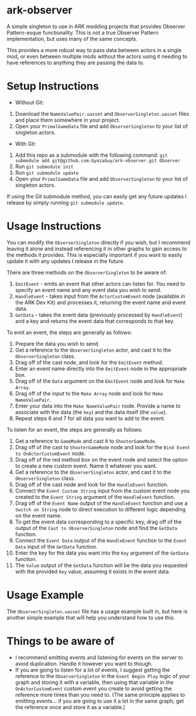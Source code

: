 # ark-observer
A simple singleton to use in ARK modding projects that provides Observer Pattern-esque functionality. This is not a true Observer Pattern implementation, but uses many of the same concepts.

This provides a more robust way to pass data between actors in a single mod, or even between multiple mods without the actors using it needing to have references to anything they are passing the data to.

# Setup Instructions

- Without Git:
1. Download the `NameValuePair.uasset` and `ObserverSingleton.uasset` files and place them somewhere in your project.
2. Open your `PrimalGameData` file and add `ObserverSingleton` to your list of singleton actors.

- With Git:
1. Add this repo as a submodule with the following command: `git submodule add git@github.com:GyozaGuy/ark-observer.git Observer`
2. Run `git submodule init`
3. Run `git submodule update`
4. Open your `PrimalGameData` file and add `ObserverSingleton` to your list of singleton actors.

If using the Git submodule method, you can easily get any future updates I release by simply running `git submodule update`.

# Usage Instructions

You can modify the `ObserverSingleton` directly if you wish, but I recommend leaving it alone and instead referencing it in other graphs to gain access to the methods it provides. This is especially important if you want to easily update it with any updates I release in the future.

There are three methods on the `ObserverSingleton` to be aware of:
1. `EmitEvent` - emits an event that other actors can listen for. You need to specify an event name and any event data you wish to send.
2. `HandleEvent` - takes input from the `ActorCustomEvent` node (available in the ARK Dev Kit) and processes it, returning the event name and event data.
3. `GetData` - takes the event data (previously processed by `HandleEvent`) and a key and returns the event data that corresponds to that key.

To emit an event, the steps are generally as follows:
1. Prepare the data you wish to send.
2. Get a reference to the `ObserverSingleton` actor, and cast it to the `ObserverSingleton` class.
3. Drag off of the cast node, and look for the `EmitEvent` method.
4. Enter an event name directly into the `EmitEvent` node in the appropriate box.
5. Drag off of the `Data` argument on the `EmitEvent` node and look for `Make Array`.
6. Drag off of the input to the `Make Array` node and look for `Make NameValuePair`.
7. Enter your data into the `Make NameValuePair` node. Provide a name to associate with the data (the `key`) and the data itself (the `value`).
8. Repeat steps 6 and 7 for all data you want to add to the event.

To listen for an event, the steps are generally as follows:
1. Get a reference to `GameMode` and cast it to `ShooterGameMode`.
2. Drag off of the cast to `ShooterGameMode` node and look for the `Bind Event to OnActorCustomEvent` node.
3. Drag off of the red method box on the event node and select the option to create a new custom event. Name it whatever you want.
4. Get a reference to the `ObserverSingleton` actor, and cast it to the `ObserverSingleton` class.
5. Drag off of the cast node and look for the `HandleEvent` function.
6. Connect the `Event Custom String` input from the custom event node you created to the `Event String` argument of the `HandleEvent` function.
7. Drag off of the `Event Name` output of the `HandleEvent` function and use a `Switch on String` node to direct execution to different logic depending on the event name.
8. To get the event data corresponding to a specific key, drag off of the output of the `Cast to ObserverSingleton` node and find the `GetData` function.
9. Connect the `Event Data` output of the `HandleEvent` function to the `Event Data` input of the `GetData` function.
10. Enter the key for the data you want into the `Key` argument of the `GetData` function.
11. The `Value` output of the `GetData` function will be the data you requested with the provided `Key` value, assuming it exists in the event data.

# Usage Example

The `ObserverSingleton.uasset` file has a usage example built in, but here is another simple example that will help you understand how to use this.

# Things to be aware of

- I recommend emitting events and listening for events on the server to avoid duplication. Handle it however you want to though.
- If you are going to listen for a lot of events, I suggest getting the reference to the `ObserverSingleton` in the `Event Begin Play` logic of your graph and storing it with a variable, then using that variable in the `OnActorCustomEvent` custom event you create to avoid getting the reference more times than you need to. (The same principle applies to emitting events... if you are going to use it a lot in the same graph, get the reference once and store it as a variable.)
